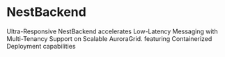 # NestBackend
Ultra-Responsive NestBackend accelerates Low-Latency Messaging with Multi-Tenancy Support on Scalable AuroraGrid. featuring Containerized Deployment capabilities
